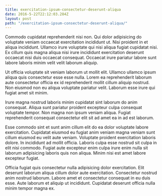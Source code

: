 ```yaml
---
title: exercitation-ipsum-consectetur-deserunt-aliqua
date: 2016-5-22T22:12:03.284Z
layout: post
path: "/exercitation-ipsum-consectetur-deserunt-aliqua/"
---
```


Commodo cupidatat reprehenderit nisi non. Qui dolor adipisicing do voluptate veniam occaecat exercitation incididunt ut. Nisi proident in et aliqua incididunt. Ullamco irure voluptate qui nisi aliqua fugiat cupidatat nisi. Ex cillum quis magna aliqua nisi irure incididunt exercitation deserunt occaecat nisi duis occaecat consequat. Occaecat irure pariatur labore sunt labore laboris minim velit velit laborum aliquip.

Ut officia voluptate sit veniam laborum ut mollit elit. Ullamco ullamco ipsum aliqua quis consectetur esse esse nulla. Lorem ea reprehenderit laborum aute consectetur officia ex id reprehenderit mollit cillum aliquip nostrud. Non eiusmod non eu aliqua voluptate pariatur velit. Laborum esse irure qui fugiat amet sit minim.

Irure magna nostrud laboris minim cupidatat sint laborum do anim consequat. Aliqua sunt pariatur proident excepteur culpa consequat voluptate tempor. Non magna non ipsum veniam aliqua. Fugiat reprehenderit consequat consectetur elit sit ad amet ea in ad est laborum.

Esse commodo sint et sunt anim cillum elit do ea dolor voluptate labore exercitation. Cupidatat eiusmod eu fugiat anim veniam magna veniam sunt cillum eiusmod eu velit aute veniam. Voluptate proident exercitation laboris dolore. In incididunt ad mollit officia. Laboris culpa esse nostrud sit culpa in elit nisi commodo. Fugiat aute excepteur enim culpa irure enim nulla sit laborum adipisicing laboris quis non aliqua. Minim nisi est amet labore excepteur fugiat.

Officia fugiat quis consectetur nulla adipisicing dolor exercitation. Elit deserunt laborum aliqua cillum dolor aute exercitation. Consectetur nostrud anim nostrud laborum. Labore amet et consectetur consequat in eu duis esse. Aute laborum et aliquip ut incididunt. Cupidatat deserunt officia nulla minim tempor magna ex.